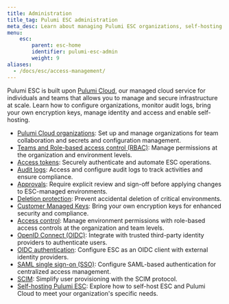 ```yaml
---
title: Administration
title_tag: Pulumi ESC administration
meta_desc: Learn about managing Pulumi ESC organizations, self-hosting options, audit logs, and identity and access management features.
menu:
    esc:
        parent: esc-home
        identifier: pulumi-esc-admin
        weight: 9
aliases:
  - /docs/esc/access-management/
---
```


Pulumi ESC is built upon [Pulumi Cloud](/docs/pulumi-cloud/), our managed cloud service for individuals and teams that allows you to manage and secure infrastructure at scale.
Learn how to configure organizations, monitor audit logs, bring your own encryption keys, manage identity and access and enable self-hosting.

- [Pulumi Cloud organizations](/docs/administration/organizations-teams/organizations/): Set up and manage organizations for team collaboration and secrets and configuration management.
- [Teams and Role-based access control (RBAC)](/docs/administration/organizations-teams/teams/): Manage permissions at the organization and environment levels.
- [Access tokens](/docs/administration/access-identity/access-tokens/): Securely authenticate and automate ESC operations.
- [Audit logs](/docs/esc/administration/audit-logs/): Access and configure audit logs to track activities and ensure compliance.
- [Approvals](/docs/esc/administration/approvals/): Require explicit review and sign-off before applying changes to ESC-managed environments.
- [Deletion protection](/docs/esc/administration/deletion-protection/): Prevent accidental deletion of critical environments.
- [Customer Managed Keys](/docs/esc/administration/customer-managed-keys/): Bring your own encryption keys for enhanced security and compliance.
- [Access control](/docs/esc/administration/access-control/): Manage environment permissions with role-based access controls at the organization and team levels.
- [OpenID Connect (OIDC)](/docs/administration/access-identity/oidc/): Integrate with trusted third-party identity providers to authenticate users.
- [OIDC authentication](/docs/esc/administration/oidc-authentication/): Configure ESC as an OIDC client with external identity providers.
- [SAML single sign-on (SSO)](/docs/administration/access-identity/saml/): Configure SAML-based authentication for centralized access management.
- [SCIM](/docs/administration/access-identity/scim/): Simplify user provisioning with the SCIM protocol.
- [Self-hosting Pulumi ESC](/docs/esc/administration/self-hosting/): Explore how to self-host ESC and Pulumi Cloud to meet your organization's specific needs.
